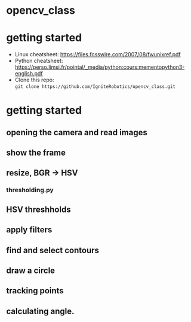 # opencv_class


# getting started
- Linux cheatsheet:  https://files.fosswire.com/2007/08/fwunixref.pdf
- Python cheatsheet: https://perso.limsi.fr/pointal/_media/python:cours:mementopython3-english.pdf
- Clone this repo:  
`git clone https://github.com/IgniteRobotics/opencv_class.git`



# getting started

## opening the camera and read images

## show the frame

## resize, BGR -> HSV

### thresholding.py

## HSV threshholds

## apply filters

## find and select contours

## draw a circle

## tracking points

## calculating angle.

